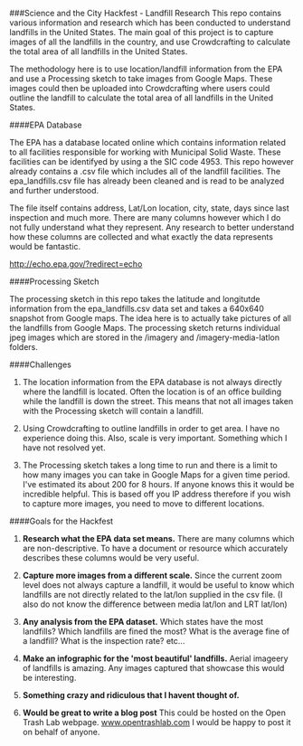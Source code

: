 ###Science and the City Hackfest - Landfill Research
This repo contains various information and research which has been conducted to understand landfills in the United States.  The main goal of this project is to capture images of all the landfills in the country, and use Crowdcrafting to calculate the total area of all landfills in the United States.

The methodology here is to use location/landfill information from the EPA and use a Processing sketch to take images from Google Maps.  These images could then be uploaded into Crowdcrafting where users could outline the landfill to calculate the total area of all landfills in the United States.


####EPA Database

The EPA has a database located online which contains information related to all facilities responsible for working with Municipal Solid Waste.  These facilities can be identifyed by using a the SIC code 4953.  This repo however already contains a .csv file which includes all of the landfill facilities.  The epa_landfills.csv file has already been cleaned and is read to be analyzed and further understood.

The file itself contains address, Lat/Lon location, city, state, days since last inspection and much more.  There are many columns however which I do not fully understand what they represent.  Any research to better understand how these columns are collected and what exactly the data represents would be fantastic.

http://echo.epa.gov/?redirect=echo

####Processing Sketch

The processing sketch in this repo takes the latitude and longitutde information from the epa_landfills.csv data set and takes a 640x640 snapshot from Google maps.  The idea here is to actually take pictures of all the landfills from Google Maps.  The processing sketch returns individual jpeg images which are stored in the /imagery and /imagery-media-latlon folders.  

####Challenges

1) The location information from the EPA database is not always directly where the landfill is located.  Often the location is of an office building while the landfill is down the street.  This means that not all images taken with the Processing sketch will contain a landfill.  

2) Using Crowdcrafting to outline landfills in order to get area.  I have no experience doing this.  Also, scale is very important.  Something which I have not resolved yet.

3) The Processing sketch takes a long time to run and there is a limit to how many images you can take in Google Maps for a given time period.  I've estimated its about 200 for 8 hours.  If anyone knows this it would be incredible helpful.  This is based off you IP address therefore if you wish to capture more images, you need to move to different locations.

####Goals for the Hackfest

1) __Research what the EPA data set means.__ There are many columns which are non-descriptive.  To have a document or resource which accurately describes these columns would be very useful.

2) __Capture more images from a different scale.__  Since the current zoom level does not always capture a landfill, it would be useful to know which landfills are not directly related to the lat/lon supplied in the csv file.  (I also do not know the difference between media lat/lon and LRT lat/lon)

3) __Any analysis from the EPA dataset.__  Which states have the most landfills?  Which landfills are fined the most?  What is the average fine of a landfill?  What is the inspection rate? etc...

4) __Make an infographic for the 'most beautiful' landfills.__ Aerial imageery of landfills is amazing.  Any images captured that showcase this would be interesting.

5) __Something crazy and ridiculous that I havent thought of.__

6) __Would be great to write a blog post__ This could be hosted on the Open Trash Lab webpage.  www.opentrashlab.com  I would be happy to post it on behalf of anyone.
